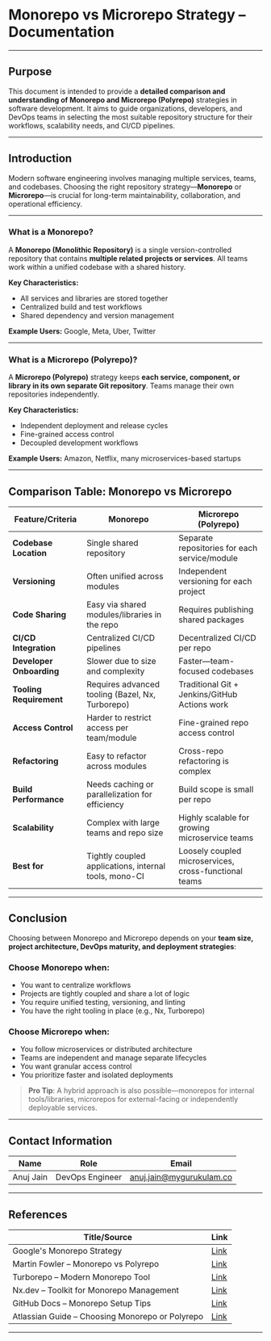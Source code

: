 
# Monorepo vs Microrepo Strategy – Documentation

---

## Purpose

This document is intended to provide a **detailed comparison and understanding of Monorepo and Microrepo (Polyrepo)** strategies in software development. It aims to guide organizations, developers, and DevOps teams in selecting the most suitable repository structure for their workflows, scalability needs, and CI/CD pipelines.

---

## Introduction

Modern software engineering involves managing multiple services, teams, and codebases. Choosing the right repository strategy—**Monorepo** or **Microrepo**—is crucial for long-term maintainability, collaboration, and operational efficiency.

---

### What is a Monorepo?

A **Monorepo (Monolithic Repository)** is a single version-controlled repository that contains **multiple related projects or services**. All teams work within a unified codebase with a shared history.

**Key Characteristics:**

* All services and libraries are stored together
* Centralized build and test workflows
* Shared dependency and version management

**Example Users:** Google, Meta, Uber, Twitter

---

### What is a Microrepo (Polyrepo)?

A **Microrepo (Polyrepo)** strategy keeps **each service, component, or library in its own separate Git repository**. Teams manage their own repositories independently.

**Key Characteristics:**

* Independent deployment and release cycles
* Fine-grained access control
* Decoupled development workflows

**Example Users:** Amazon, Netflix, many microservices-based startups

---

## Comparison Table: Monorepo vs Microrepo

| Feature/Criteria         | Monorepo                                              | Microrepo (Polyrepo)                                  |
| ------------------------ | ----------------------------------------------------- | ----------------------------------------------------- |
| **Codebase Location**    | Single shared repository                              | Separate repositories for each service/module         |
| **Versioning**           | Often unified across modules                          | Independent versioning for each project               |
| **Code Sharing**         | Easy via shared modules/libraries in the repo         | Requires publishing shared packages                   |
| **CI/CD Integration**    | Centralized CI/CD pipelines                           | Decentralized CI/CD per repo                          |
| **Developer Onboarding** | Slower due to size and complexity                     | Faster—team-focused codebases                         |
| **Tooling Requirement**  | Requires advanced tooling (Bazel, Nx, Turborepo)      | Traditional Git + Jenkins/GitHub Actions work         |
| **Access Control**       | Harder to restrict access per team/module             | Fine-grained repo access control                      |
| **Refactoring**          | Easy to refactor across modules                       | Cross-repo refactoring is complex                     |
| **Build Performance**    | Needs caching or parallelization for efficiency       | Build scope is small per repo                         |
| **Scalability**          | Complex with large teams and repo size                | Highly scalable for growing microservice teams        |
| **Best for**             | Tightly coupled applications, internal tools, mono-CI | Loosely coupled microservices, cross-functional teams |

---

## Conclusion

Choosing between Monorepo and Microrepo depends on your **team size, project architecture, DevOps maturity, and deployment strategies**:

### Choose **Monorepo** when:

* You want to centralize workflows
* Projects are tightly coupled and share a lot of logic
* You require unified testing, versioning, and linting
* You have the right tooling in place (e.g., Nx, Turborepo)

### Choose **Microrepo** when:

* You follow microservices or distributed architecture
* Teams are independent and manage separate lifecycles
* You want granular access control
* You prioritize faster and isolated deployments

>  **Pro Tip**: A hybrid approach is also possible—monorepos for internal tools/libraries, microrepos for external-facing or independently deployable services.

---

##  Contact Information

| Name      | Role              | Email                                                       |
| --------- | ----------------- | ----------------------------------------------------------- |
| Anuj Jain | DevOps Engineer   | [anuj.jain@mygurukulam.co](mailto:anuj.jain@mygurukulam.co) |

---

## References

| Title/Source                                    | Link                                                                                                                                       |
| ----------------------------------------------- | ------------------------------------------------------------------------------------------------------------------------------------------ |
| Google's Monorepo Strategy                      | [Link](https://opensource.googleblog.com/2017/05/why-google-stores-code-in-single.html)                                                    |
| Martin Fowler – Monorepo vs Polyrepo            | [Link](https://martinfowler.com/bliki/Monorepo.html)                                                                                       |
| Turborepo – Modern Monorepo Tool                | [Link](https://turbo.build/repo)                                                                                                           |
| Nx.dev – Toolkit for Monorepo Management        | [Link](https://nx.dev/)                                                                                                                    |
| GitHub Docs – Monorepo Setup Tips               | [Link](https://docs.github.com/en/enterprise-cloud@latest/repositories/working-with-files/managing-large-repositories/monorepo-strategies) |
| Atlassian Guide – Choosing Monorepo or Polyrepo | [Link](https://www.atlassian.com/git/tutorials/monorepos)                                                                                  |

---
